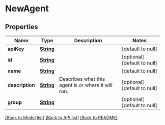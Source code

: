# NewAgent
## Properties

Name | Type | Description | Notes
------------ | ------------- | ------------- | -------------
**apiKey** | [**String**](string.md) |  | [default to null]
**id** | [**String**](string.md) |  | [optional] [default to null]
**name** | [**String**](string.md) |  | [default to null]
**description** | [**String**](string.md) | Describes what this agent is or where it will run. | [optional] [default to null]
**group** | [**String**](string.md) |  | [optional] [default to null]

[[Back to Model list]](../README.md#documentation-for-models) [[Back to API list]](../README.md#documentation-for-api-endpoints) [[Back to README]](../README.md)


